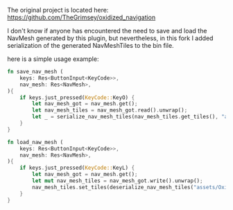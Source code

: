 The original project is located here: https://github.com/TheGrimsey/oxidized_navigation

I don't know if anyone has encountered the need to save and load the NavMesh generated by this plugin, but nevertheless, in this fork I added serialization of the generated NavMeshTiles to the bin file.

here is a simple usage example:

```rust
fn save_nav_mesh (
    keys: Res<ButtonInput<KeyCode>>,
    nav_mesh: Res<NavMesh>,
){
    if keys.just_pressed(KeyCode::KeyO) {
        let nav_mesh_got = nav_mesh.get();
        let nav_mesh_tiles = nav_mesh_got.read().unwrap();
        let _ = serialize_nav_mesh_tiles(nav_mesh_tiles.get_tiles(), "assets/OxidizedNavMeshExample.bin");
    }
}

fn load_naw_mesh (
    keys: Res<ButtonInput<KeyCode>>,
    nav_mesh: Res<NavMesh>,
){
    if keys.just_pressed(KeyCode::KeyL) {
        let nav_mesh_got = nav_mesh.get();
        let mut nav_mesh_tiles = nav_mesh_got.write().unwrap();
        nav_mesh_tiles.set_tiles(deserialize_nav_mesh_tiles("assets/OxidizedNavMeshExample.bin"));
    }
}